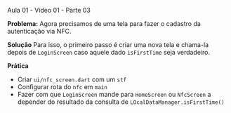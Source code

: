 Aula 01 - Vídeo 01 - Parte 03

**Problema:**
Agora precisamos de uma tela para fazer o cadastro da autenticação via NFC.

**Solução**
Para isso, o primeiro passo é criar uma nova tela e chama-la depois de `LoginScreen` caso aquele dado `isFirstTime` seja verdadeiro.

**Prática**
- Criar `ui/nfc_screen.dart` com um `stf`
- Configurar rota do `nfc` em `main`
- Fazer com que `LoginScreen` mande para `HomeScreen` ou `NfcScreen` a depender do resultado da consulta de `LOcalDataManager.isFirstTime()`